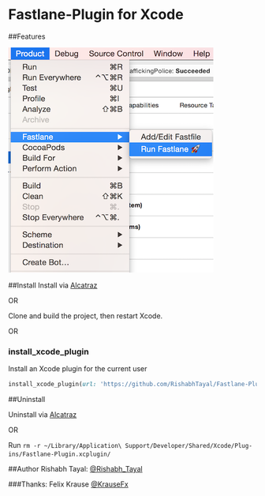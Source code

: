 # Fastlane-Plugin for Xcode

##Features

![Menu](https://raw.githubusercontent.com/RishabhTayal/Fastlane-Plugin/master/screenshot.png)

##Install
Install via [Alcatraz](http://alcatraz.io/)

OR

Clone and build the project, then restart Xcode.

OR

### install_xcode_plugin

Install an Xcode plugin for the current user

```ruby
install_xcode_plugin(url: 'https://github.com/RishabhTayal/Fastlane-Plugin/releases/download/1.0/Fastlane.xcplugin.zip')
```

##Uninstall

Uninstall via [Alcatraz](http://alcatraz.io/)

OR

Run `rm -r ~/Library/Application\ Support/Developer/Shared/Xcode/Plug-ins/Fastlane-Plugin.xcplugin/`

##Author
Rishabh Tayal: [@Rishabh_Tayal](http://twitter.com/rishabh_tayal)

###Thanks: Felix Krause [@KrauseFx](http://twitter.com/krausefx)
